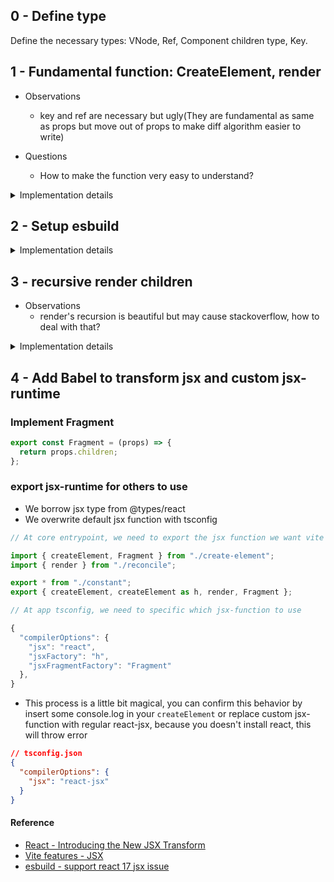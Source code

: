 ## 0 - Define type

Define the necessary types: VNode, Ref, Component children type, Key.

## 1 - Fundamental function: CreateElement, render

- Observations

  - key and ref are necessary but ugly(They are fundamental as same as props but move out of props to make diff algorithm easier to write)

- Questions
  - How to make the function very easy to understand?

<details>
  <summary>Implementation details</summary>

- We want our element to have same shapte

```js

// We don't want this
{
  type: "div",
  props: {
    children: [
      {
        type: "h1",
        props: {
          children: ["This is a Text node"]
        }
      }
    ]
  }
}

// We want this
{
  type: "div",
  props: {
    children: [
      {
        type: "h1",
        props: {
          children: [
            {
              type: "text",
              props: {
                nodeValue: "This is a Text node"
                children: []
              }
            }
          ]
        }
      }
    ]
  }
}
```

### CreateElement

```js
export const createElement = (
  type: string,
  props: Record<string, any> | null | undefined,
  ...children: ComponentChildren
): VNode<Record<string, any>> => {
  // <snip>
  return vNode;
};
```

The reason we name parameters other than type and props to children is because jsx

```js
// JSX in
const profile = (
  <div>
    <img src="avatar.png" className="profile" />
    <h3>{[user.firstName, user.lastName].join(" ")}</h3>
  </div>
);

// JSX out
const profile = React.createElement(
  "div",
  null,
  React.createElement("img", { src: "avatar.png", className: "profile" }),
  React.createElement("h3", null, [user.firstName, user.lastName].join(" "))
);
```

### render

- Text, SVG and element.
- Recursive append children. - Very deep recursion may cause stackoverflow.
</details>

## 2 - Setup esbuild

<details>
  <summary>Implementation details</summary>

- Install deps: `yarn add -D esbuild esbuild-node-externals`
- Make sure your tsconfig is correct

```json
{
  "compilerOptions": {
    "target": "es5",
    "lib": ["dom", "dom.iterable", "esnext"],
    "allowJs": true,
    "skipLibCheck": true,
    "forceConsistentCasingInFileNames": true,
    "esModuleInterop": true,
    "module": "esnext",
    "moduleResolution": "node",
    "resolveJsonModule": true,
    "isolatedModules": true,
    "jsx": "react-jsx",
    "incremental": true,
    "declaration": true,
    "sourceMap": true,
    "outDir": "build",
    "emitDeclarationOnly": true // Don't generate js file, we use rollup to do that
  },
  "include": ["**/*.ts", "**/*.tsx"]
}
```

- Add esbuild script

```js
const esbuild = require("esbuild");

// Automatically exclude all node_modules from the bundled version
const { nodeExternalsPlugin } = require("esbuild-node-externals");

esbuild
  .build({
    entryPoints: ["./src/index.ts"],
    outfile: "build/index.js",
    bundle: true,
    minify: true,
    format: "esm",
    sourcemap: true,
    target: "esnext",
    plugins: [nodeExternalsPlugin()],
  })
  .catch(() => process.exit(1));
```

</details>

## 3 - recursive render children

- Observations
  - render's recursion is beautiful but may cause stackoverflow, how to deal with that?

<details>
  <summary>Implementation details</summary>

```js
(vNode.props.children || []).forEach((child) => render(child, element));
```

</details>

## 4 - Add Babel to transform jsx and custom jsx-runtime

### Implement Fragment

```js
export const Fragment = (props) => {
  return props.children;
};
```

### export jsx-runtime for others to use

- We borrow jsx type from @types/react
- We overwrite default jsx function with tsconfig

```js
// At core entrypoint, we need to export the jsx function we want vite to use

import { createElement, Fragment } from "./create-element";
import { render } from "./reconcile";

export * from "./constant";
export { createElement, createElement as h, render, Fragment };

// At app tsconfig, we need to specific which jsx-function to use

{
  "compilerOptions": {
    "jsx": "react",
    "jsxFactory": "h",
    "jsxFragmentFactory": "Fragment"
  },
}
```

- This process is a little bit magical, you can confirm this behavior by insert some console.log in your `createElement` or replace custom jsx-function with regular react-jsx, because you doesn't install react, this will throw error

```json
// tsconfig.json
{
  "compilerOptions": {
    "jsx": "react-jsx"
  }
}
```

#### Reference

- [React - Introducing the New JSX Transform](https://reactjs.org/blog/2020/09/22/introducing-the-new-jsx-transform.html)
- [Vite features - JSX](https://vitejs.dev/guide/features.html#jsx)
- [esbuild - support react 17 jsx issue](https://github.com/evanw/esbuild/issues/334#issuecomment-1054699157)
